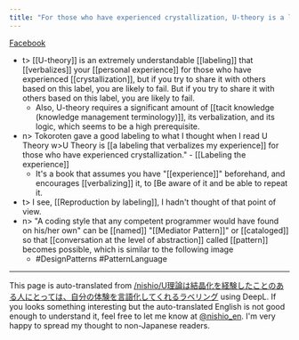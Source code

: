 ```yaml
---
title: "For those who have experienced crystallization, U-theory is a labeling that helps to verbalize your experience"
---
```


[Facebook](https://www.facebook.com/tokoroten.nakayama/posts/621311631294034?stream_ref=10)
- t> [[U-theory]] is an extremely understandable [[labeling]] that [[verbalizes]] your [[personal experience]] for those who have experienced [[crystallization]], but if you try to share it with others based on this label, you are likely to fail. But if you try to share it with others based on this label, you are likely to fail.
    - Also, U-theory requires a significant amount of [[tacit knowledge (knowledge management terminology)]], its verbalization, and its logic, which seems to be a high prerequisite.
- n> Tokoroten gave a good labeling to what I thought when I read U Theory w>U Theory is [[a labeling that verbalizes my experience]] for those who have experienced crystallization."
            - [[Labeling the experience]]
    - It's a book that assumes you have "[[experience]]" beforehand, and encourages [[verbalizing]] it, to [Be aware of it and be able to repeat it.
- t> I see, [[Reproduction by labeling]], I hadn't thought of that point of view.
- n> "A coding style that any competent programmer would have found on his/her own" can be [[named]] "[[Mediator Pattern]]" or [[cataloged]] so that [[conversation at the level of abstraction]] called [[pattern]] becomes possible, which is similar to the following image
    - #DesignPatterns #PatternLanguage

---
This page is auto-translated from [/nishio/U理論は結晶化を経験したことのある人にとっては、自分の体験を言語化してくれるラベリング](https://scrapbox.io/nishio/U理論は結晶化を経験したことのある人にとっては、自分の体験を言語化してくれるラベリング) using DeepL. If you looks something interesting but the auto-translated English is not good enough to understand it, feel free to let me know at [@nishio_en](https://twitter.com/nishio_en). I'm very happy to spread my thought to non-Japanese readers.